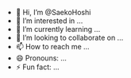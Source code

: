 - 👋 Hi, I’m @SaekoHoshi
- 👀 I’m interested in ...
- 🌱 I’m currently learning ...
- 💞️ I’m looking to collaborate on ...
- 📫 How to reach me ...
- 😄 Pronouns: ...
- ⚡ Fun fact: ...

<!---
SaekoHoshi/SaekoHoshi is a ✨ special ✨ repository because its `README.md` (this file) appears on your GitHub profile.
You can click the Preview link to take a look at your changes.
--->
